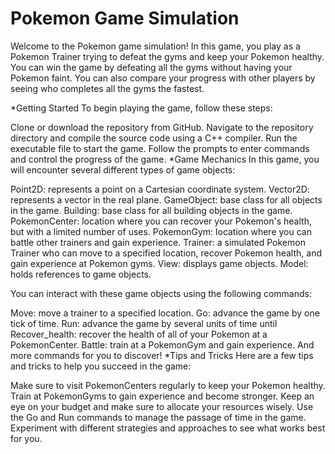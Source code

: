 # Pokemon Game Simulation
Welcome to the Pokemon game simulation! In this game, you play as a Pokemon Trainer trying to defeat the gyms and keep your Pokemon healthy. You can win the game by defeating all the gyms without having your Pokemon faint. You can also compare your progress with other players by seeing who completes all the gyms the fastest.


*Getting Started
To begin playing the game, follow these steps:

Clone or download the repository from GitHub.
Navigate to the repository directory and compile the source code using a C++ compiler.
Run the executable file to start the game.
Follow the prompts to enter commands and control the progress of the game.
*Game Mechanics
In this game, you will encounter several different types of game objects:

Point2D: represents a point on a Cartesian coordinate system.
Vector2D: represents a vector in the real plane.
GameObject: base class for all objects in the game.
Building: base class for all building objects in the game.
PokemonCenter: location where you can recover your Pokemon's health, but with a limited number of uses.
PokemonGym: location where you can battle other trainers and gain experience.
Trainer: a simulated Pokemon Trainer who can move to a specified location, recover Pokemon health, and gain experience at Pokemon gyms.
View: displays game objects.
Model: holds references to game objects.

You can interact with these game objects using the following commands:

Move: move a trainer to a specified location.
Go: advance the game by one tick of time.
Run: advance the game by several units of time until
Recover_health: recover the health of all of your Pokemon at a PokemonCenter.
Battle: train at a PokemonGym and gain experience.
And more commands for you to discover!
*Tips and Tricks
Here are a few tips and tricks to help you succeed in the game:

Make sure to visit PokemonCenters regularly to keep your Pokemon healthy.
Train at PokemonGyms to gain experience and become stronger.
Keep an eye on your budget and make sure to allocate your resources wisely.
Use the Go and Run commands to manage the passage of time in the game.
Experiment with different strategies and approaches to see what works best for you.

